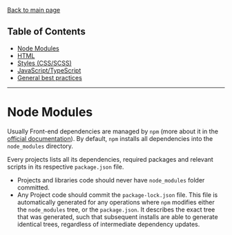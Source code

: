 [Back to main page](../README.md#frontend-coding-standards-and-best-practices)

## Table of Contents
- [Node Modules](#node-modules)
- [HTML](../HTML/html.md#html)
- [Styles (CSS/SCSS)](../Styles/styles.md#styles-cssscss)
- [JavaScript/TypeScript](../Scripts/javascript.md#javascripttypescript)
- [General best practices](../Generals/generals.md#general-best-practices)

---

# Node Modules

Usually Front-end dependencies are managed by `npm` (more about it in the [official documentation](https://docs.npmjs.com/)). By default, `npm` installs all dependencies into the `node_modules` directory.

Every projects lists all its dependencies, required packages and relevant scripts in its respective `package.json` file.

- Projects and libraries code should never have `node_modules` folder committed.
- Any Project code should commit the `package-lock.json` file. This file is automatically generated for any operations where `npm` modifies either the `node_modules` tree, or the `package.json`. It describes the exact tree that was generated, such that subsequent installs are able to generate identical trees, regardless of intermediate dependency updates.
